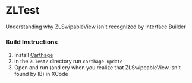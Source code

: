 # ZLTest
Understanding why ZLSwipableView isn't recognized by Interface Builder


### Build Instructions
1. Install [Carthage](https://github.com/Carthage/Carthage)
2. in the `ZLTest/` directory run `carthage update`
3. Open and run (and cry when you realize that ZLSwipeableView isn't found by IB) in XCode
